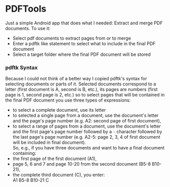 # PDFTools

Just a simple Android app that does what I needed: Extract and merge PDF documents. 
To use it:  
- Select pdf documents to extract pages from or to merge  
- Enter a pdftk like statement to select what to include in the final PDF document  
- Select a target folder where the final PDF document will be stored  

### pdftk Syntax
Because I could not think of a better way I copied pdftk's syntax for selecting documents or parts of it. Selected documents correspond to a letter (first document is A, second is B, etc.), its pages are numbers (first page is 1, second page is 2, etc.) so to select pages that will be contained in the final PDF document you use three types of expressions:  
- to select a complete document, use its letter  
- to selected a single page from a document, use the document's letter and the page's page number (e.g. A2: second page of first document),  
- to select a range of pages from a document, use the document's letter and the first page's page number followed by a `-` character followed by the last page's page number (e.g. A2-5: page 2, 3, 4 of first document will be included in final document).   
So, e.g., if you have three documents and want to have a final document containing:
- the first page of the first document (A1),  
- page 5, 6 and 7 and page 10-20 from the second document (B5-8 B10-21),  
- the complete third document (C),
you enter:  
A1 B5-8 B10-21 C  


